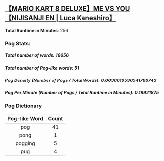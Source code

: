 ## [【MARIO KART 8 DELUXE】ME VS YOU【NIJISANJI EN | Luca Kaneshiro】](https://www.youtube.com/watch?v=VgNiaH7wRcw)
**Total Runtime in Minutes**: 256

### **Pog Stats:**

##### **Total number of words**: 16656

##### **Total number of Pog-like words**: 51

##### **Pog Density (Number of Pogs / Total Words)**: 0.0030619596541786743

##### **Pog Per Minute (Number of Pogs / Total Runtime in Minutes)**: 0.19921875

### **Pog Dictionary**
**Pog-like Word** | **Count**
:---: | :---:
pog | 41
pong | 1
pogging | 5
pug | 4
